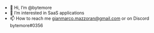 - 👋 Hi, I’m @bytemore
- 👀 I’m interested in SaaS applications
- 📫 How to reach me gianmarco.mazzoran@gmail.com or on Discord bytemore#0356

<!---
gianmazzoran/gianmazzoran is a ✨ special ✨ repository because its `README.md` (this file) appears on your GitHub profile.
You can click the Preview link to take a look at your changes.
--->
